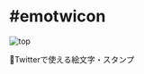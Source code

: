 # #emotwicon

![top](https://user-images.githubusercontent.com/49052459/234845201-3cf6c2cc-0a58-4018-9769-fd082f427ee2.png)

🗿Twitterで使える絵文字・スタンプ
